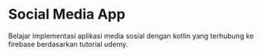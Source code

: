 # Social Media App
Belajar implementasi aplikasi media sosial dengan kotlin yang terhubung ke firebase berdasarkan tutorial udemy.
